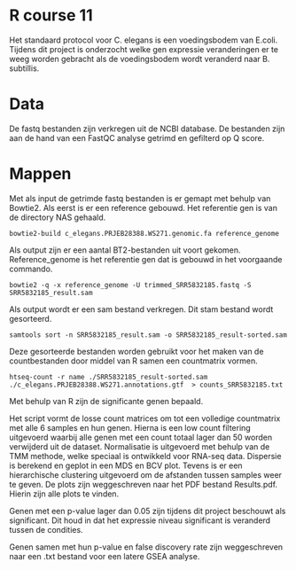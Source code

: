 # R course 11

Het standaard protocol voor C. elegans is een voedingsbodem van E.coli. Tijdens dit project is onderzocht welke gen expressie veranderingen er te weeg worden gebracht als de voedingsbodem wordt veranderd naar B. subtillis.

# Data
De fastq bestanden zijn verkregen uit de NCBI database. De bestanden zijn aan de hand van een FastQC analyse getrimd en gefilterd op Q score.

# Mappen
Met als input de getrimde fastq bestanden is er gemapt met behulp van Bowtie2. Als eerst is er een reference gebouwd. 
Het referentie gen is van de directory NAS gehaald.

```
bowtie2-build c_elegans.PRJEB28388.WS271.genomic.fa reference_genome
```

Als output zijn er een aantal BT2-bestanden uit voort gekomen.
Reference_genome is het referentie gen dat is gebouwd in het voorgaande commando.

```
bowtie2 -q -x reference_genome -U trimmed_SRR5832185.fastq -S SRR5832185_result.sam
```

Als output wordt er een sam bestand verkregen. Dit stam bestand wordt gesorteerd.

```
samtools sort -n SRR5832185_result.sam -o SRR5832185_result-sorted.sam
``` 

Deze gesorteerde bestanden worden gebruikt voor het maken van de countbestanden door middel van R samen een countmatrix vormen.

```
htseq-count -r name ./SRR5832185_result-sorted.sam ./c_elegans.PRJEB28388.WS271.annotations.gtf  > counts_SRR5832185.txt
```

Met behulp van R zijn de significante genen bepaald. 

Het script vormt de losse count matrices om tot een volledige countmatrix met alle 6 samples en hun genen. Hierna is een low count filtering uitgevoerd waarbij alle genen met een count totaal lager dan 50 worden verwijderd uit de dataset. Normalisatie is uitgevoerd met behulp van de TMM methode, welke speciaal is ontwikkeld voor RNA-seq data. Dispersie is berekend en geplot in een MDS en BCV plot. Tevens is er een hierarchische clustering uitgevoerd om de afstanden tussen samples weer te geven. De plots zijn weggeschreven naar het PDF bestand Results.pdf. Hierin zijn alle plots te vinden.

Genen met een p-value lager dan 0.05 zijn tijdens dit project beschouwt als significant. Dit houd in dat het expressie niveau significant is veranderd tussen de condities. 

Genen samen met hun p-value en false discovery rate zijn weggeschreven naar een .txt bestand voor een latere GSEA analyse. 

